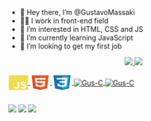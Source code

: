 - 👋 Hey there, I’m @GustavoMassaki
- 👨‍💻 I work in front-end field
- 👀 I’m interested in HTML, CSS and JS
- 🌱 I’m currently learning JavaScript
- 💞️ I’m looking to get my first job 

<div align="center">
  <a href="https://github.com/GustavoMassaki">
  <img height="150em" src="https://github-readme-stats.vercel.app/api?username=GustavoMassaki&show_icons=true&theme=tokyonight&include_all_commits=true&count_private=true"/>
  <img height="150em" src="https://github-readme-stats.vercel.app/api/top-langs/?username=GustavoMassaki&layout=compact&langs_count=7&theme=tokyonight"/>
</div>

<div style="display: inline_block"><br>
  <img align="center" alt="Gus-Js" height="30" width="40" src="https://raw.githubusercontent.com/devicons/devicon/master/icons/javascript/javascript-plain.svg">
  <img align="center" alt="Gus-HTML" height="30" width="40" src="https://raw.githubusercontent.com/devicons/devicon/master/icons/html5/html5-original.svg">
  <img align="center" alt="Gus-CSS" height="30" width="40" src="https://raw.githubusercontent.com/devicons/devicon/master/icons/css3/css3-original.svg">
  <img align="center" alt="Gus-C" height="30" width="40" src="https://cdn.jsdelivr.net/gh/devicons/devicon/icons/c/c-original.svg">
  <img align="center" alt="Gus-C" height="30" width="40" src="https://cdn.jsdelivr.net/gh/devicons/devicon/icons/cplusplus/cplusplus-original.svg">
</div>

##

<div>
<a href="https://www.instagram.com/gumaih_" target="_blank"><img src="https://img.shields.io/badge/-Instagram-%23E4405F?style=for-the-badge&logo=instagram&logoColor=white" target="_blank"></a>
<a href = "mailto:gustavoito99@gmail.com"><img src="https://img.shields.io/badge/-Gmail-%23333?style=for-the-badge&logo=gmail&logoColor=white" target="_blank"></a>
<a href="https://www.linkedin.com/in/gustavo-ito-2274b620b" target="_blank"><img src="https://img.shields.io/badge/-LinkedIn-%230077B5?style=for-the-badge&logo=linkedin&logoColor=white" target="_blank"></a> 
</div>

